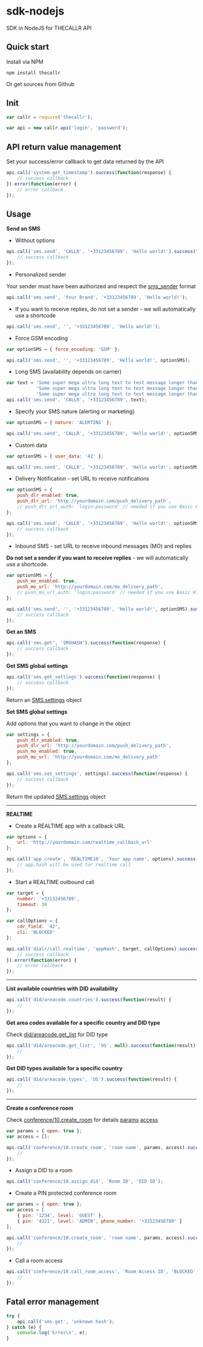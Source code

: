 sdk-nodejs
==========

SDK in NodeJS for THECALLR API

## Quick start
Install via NPM

    npm install thecallr

Or get sources from Github

## Init

```javascript
var callr = require('thecallr');

var api = new callr.api('login', 'password');
```

## API return value management
Set your success/error callback to get data returned by the API
```javascript
api.call('system.get_timestamp').success(function(response) {
	// success callback
}).error(function(error) {
	// error callback
});
```

## Usage
**Send an SMS**

* Without options

```javascript
api.call('sms.send', 'CALLR', '+33123456789', 'Hello world!').success(function(response) {
	// success callback
});
```

* Personalized sender

Your sender must have been authorized and respect the [sms_sender](http://thecallr.com/docs/formats/#sms_sender) format
```javascript
api.call('sms.send', 'Your Brand', '+33123456789', 'Hello world!');
```

* If you want to receive replies, do not set a sender - we will automatically use a shortcode

```javascript
api.call('sms.send', '', '+33123456789', 'Hello world!');
```

* Force GSM encoding

```javascript
var optionSMS = { force_encoding: 'GSM' };

api.call('sms.send', '', '+33123456789', 'Hello world!', optionSMS);
```

* Long SMS (availability depends on carrier)

```javascript
var text = 'Some super mega ultra long text to test message longer than 160 characters ' +
           'Some super mega ultra long text to test message longer than 160 characters ' +
           'Some super mega ultra long text to test message longer than 160 characters';
api.call('sms.send', 'CALLR', '+33123456789', text);
```

* Specify your SMS nature (alerting or marketing)

```javascript
var optionSMS = { nature: 'ALERTING' };

api.call('sms.send', 'CALLR', '+33123456789', 'Hello world!', optionSMS);
```

* Custom data

```javascript
var optionSMS = { user_data: '42' };

api.call('sms.send', 'CALLR', '+33123456789', 'Hello world!', optionSMS);
```

* Delivery Notification - set URL to receive notifications

```javascript
var optionSMS = {
	push_dlr_enabled: true,
	push_dlr_url: 'http://yourdomain.com/push_delivery_path',
	// push_dlr_url_auth: 'login:password' // needed if you use Basic HTTP Authentication
};

api.call('sms.send', 'CALLR', '+33123456789', 'Hello world!', optionSMS).success(function(response) {
	// success callback
});
```
* Inbound SMS - set URL to receive inbound messages (MO) and replies

**Do not set a sender if you want to receive replies** - we will automatically use a shortcode.

```javascript
var optionSMS = {
	push_mo_enabled: true,
	push_mo_url: 'http://yourdomain.com/mo_delivery_path',
	// push_mo_url_auth: 'login:password' // needed if you use Basic HTTP Authentication
};

api.call('sms.send', '', '+33123456789', 'Hello world!', optionSMS).success(function(response) {
	// success callback
});
```


**Get an SMS**
```javascript
api.call('sms.get', 'SMSHASH').success(function(response) {
	// success callback
});
```

**Get SMS global settings**
```javascript
api.call('sms.get_settings').success(function(response) {
	// success callback
});
```
Return an [SMS.settings](http://thecallr.com/docs/objects/#SMS.Settings) object

**Set SMS global settings**

Add options that you want to change in the object
```javascript
var settings = {
	push_dlr_enabled: true,
	push_dlr_url: 'http://yourdomain.com/push_delivery_path',
	push_mo_enabled: true,
	push_mo_url: 'http://yourdomain.com/mo_delivery_path'
};

api.call('sms.set_settings', settings).success(function(response) {
	// success callback
});
```
Return the updated [SMS.settings](http://thecallr.com/docs/objects/#SMS.Settings) object

***

**REALTIME**

* Create a REALTIME app with a callback URL

```javascript
var options = {
	url: 'http://yourdomain.com/realtime_callback_url'
};

api.call('app.create', 'REALTIME10', 'Your app name', options).success(function(app) {
	// app.hash will be used for realtime call
});
```

* Start a REALTIME outbound call

```javascript
var target = {
	number: '+33132456789',
	timeout: 30
};

var callOptions = {
	cdr_field: '42',
	cli: 'BLOCKED'
};

api.call('dialr/call.realtime', 'appHash', target, callOptions).success(function(callID) {
	// success callback
}).error(function(error) {
	// error callback
});
```

***

**List available countries with DID availability**
```javascript
api.call('did/areacode.countries').success(function(result) {
	//
});
```

**Get area codes available for a specific country and DID type**

Check [did/areacode.get_list](http://thecallr.com/docs/api/services/did/areacode/#did/areacode.get_list) for DID type
```javascript
api.call('did/areacode.get_list', 'US', null).success(function(result) {
	//
});
```

**Get DID types available for a specific country**
```javascript
api.call('did/areacode.types', 'US').success(function(result) {
	//
});
```

***

**Create a conference room**

Check [conference/10.create_room](http://thecallr.com/docs/api/services/conference/10/#conference/10.create_room) for details
[params](http://thecallr.com/docs/objects/#CONFERENCE10)
[access](http://thecallr.com/docs/objects/#CONFERENCE10.Room.Access)
```javascript
var params = { open: true };
var access = [];

api.call('conference/10.create_room', 'room name', params, access).success(function(result) {
	//
});
```

* Assign a DID to a room

```javascript
api.call('conference/10.assign_did', 'Room ID', 'DID ID');
```

* Create a PIN protected conference room

```javascript
var params = { open: true };
var access = [
	{ pin: '1234', level: 'GUEST' },
	{ pin: '4321', level: 'ADMIN', phone_number: '+33123456789' }
];

api.call('conference/10.create_room', 'room name', params, access).success(function(result) {
	//
});
```

* Call a room access

```javascript
api.call('conference/10.call_room_access', 'Room Access ID', 'BLOCKED', true).success(function(result) {
	//
});
```


## Fatal error management
```javascript
try {
	api.call('sms.get', 'unknown hash');
} catch (e) {
	console.log('Error\n', e);
}
```
